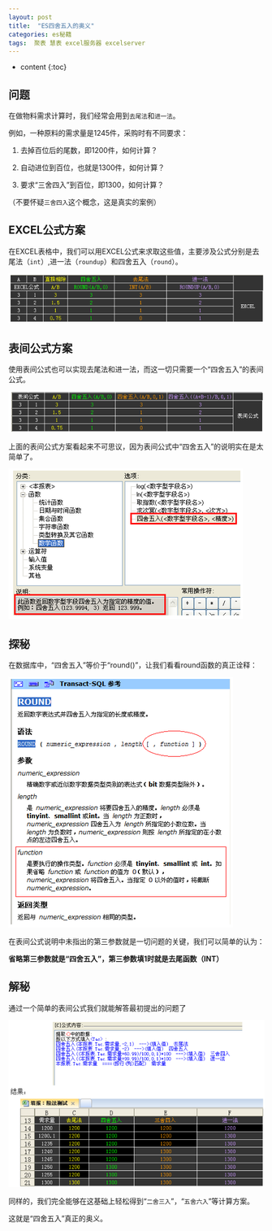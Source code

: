 ```yaml
---
layout: post
title:  "ES四舍五入的奥义"
categories: es秘籍
tags:  聚表 慧表 excel服务器 excelserver
---
```


* content
{:toc}

## 问题
在做物料需求计算时，我们经常会用到`去尾法`和`进一法`。

例如，一种原料的需求量是1245件，采购时有不同要求：

1. 去掉百位后的尾数，即1200件，如何计算？

2. 自动进位到百位，也就是1300件，如何计算？

3. 要求“三舍四入”到百位，即1300，如何计算？

（不要怀疑`三舍四入`这个概念，这是真实的案例）

## EXCEL公式方案

在EXCEL表格中，我们可以用EXCEL公式来求取这些值，主要涉及公式分别是去尾法（`int`）,进一法（`roundup`）和四舍五入（`round`）。

![](/img/ess1-1.jpg)

## 表间公式方案

使用表间公式也可以实现去尾法和进一法，而这一切只需要一个“四舍五入”的表间公式。

![](/img/ess1-2.jpg)

上面的表间公式方案看起来不可思议，因为表间公式中“四舍五入”的说明实在是太简单了。

![](/img/ess1-3.jpg)

## 探秘

在数据库中，“四舍五入”等价于“round()”，让我们看看round函数的真正诠释：

![](/img/ess1-4.jpg)

在表间公式说明中未指出的第三参数就是一切问题的关键，我们可以简单的认为：

**省略第三参数就是“四舍五入”，第三参数填1时就是去尾函数（INT）**

## 解秘

通过一个简单的表间公式我们就能解答最初提出的问题了

![](/img/ess1-5.jpg) 

同样的，我们完全能够在这基础上轻松得到“`二舍三入`”，“`五舍六入`”等计算方案。

这就是“四舍五入”真正的奥义。